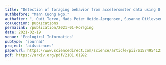 ```yaml
---
title: "Detection of foraging behavior from accelerometer data using U-Net type convolutional networks"
authbefore: "Manh Cuong Ngo,"
authafter: ", Outi Tervo, Mads Peter Heide-Jørgensen, Susanne Ditlevsen"
collection: publications
permalink: /publication/2021-01-Foraging
date: 2021-02-19
venue: 'Ecological Informatics'
pubtype: 'journal'
project: 'ai4sciences'
paperurl: https://www.sciencedirect.com/science/article/pii/S1574954121000662?dgcid=coauthor
pdf: https://arxiv.org/pdf/2101.01992
---
```

